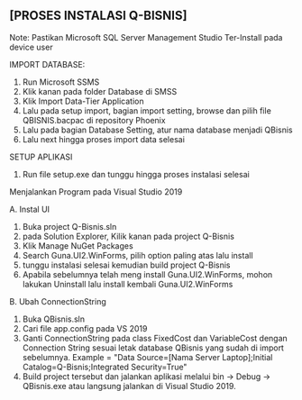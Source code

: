 ## [PROSES INSTALASI Q-BISNIS]

Note: Pastikan Microsoft SQL Server Management Studio Ter-Install pada device user

IMPORT DATABASE:
1. Run Microsoft SSMS
2. Klik kanan pada folder Database di SMSS
3. Klik Import Data-Tier Application
4. Lalu pada setup import, bagian import setting, browse dan pilih file QBISNIS.bacpac di repository Phoenix
5. Lalu pada bagian Database Setting, atur nama database menjadi QBisnis
6. Lalu next hingga proses import data selesai

SETUP APLIKASI
1. Run file setup.exe dan tunggu hingga proses instalasi selesai


Menjalankan Program pada Visual Studio 2019

A. Instal UI
1. Buka project Q-Bisnis.sln
2. pada Solution Explorer, Kilik kanan pada project Q-Bisnis
3. Klik Manage NuGet Packages
4. Search Guna.UI2.WinForms, pilih option paling atas lalu install
5. tunggu instalasi selesai kemudian build project Q-Bisnis
6. Apabila sebelumnya telah meng install Guna.UI2.WinForms, mohon lakukan Uninstall lalu install kembali Guna.UI2.WinForms

B. Ubah ConnectionString
1. Buka QBisnis.sln 
2. Cari file app.config pada VS 2019
3. Ganti ConnectionString pada class FixedCost dan VariableCost dengan Connection String sesuai letak database QBisnis yang sudah di import sebelumnya.
Example = "Data Source=[Nama Server Laptop];Initial Catalog=Q-Bisnis;Integrated Security=True"
2. Build project tersebut dan jalankan aplikasi melalui bin -> Debug -> QBisnis.exe atau langsung jalankan di Visual Studio 2019.

